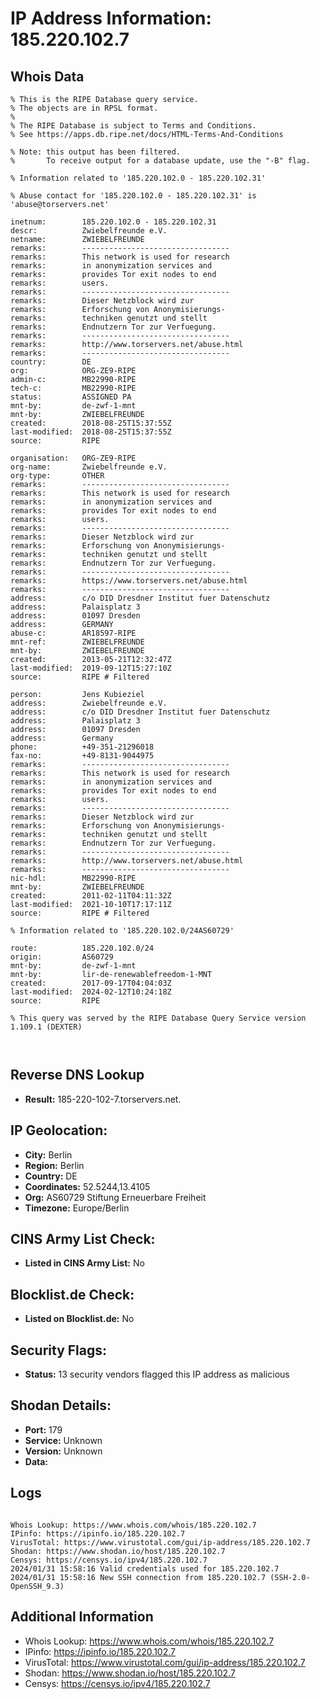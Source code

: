 # IP Address Information: 185.220.102.7

## Whois Data
```
% This is the RIPE Database query service.
% The objects are in RPSL format.
%
% The RIPE Database is subject to Terms and Conditions.
% See https://apps.db.ripe.net/docs/HTML-Terms-And-Conditions

% Note: this output has been filtered.
%       To receive output for a database update, use the "-B" flag.

% Information related to '185.220.102.0 - 185.220.102.31'

% Abuse contact for '185.220.102.0 - 185.220.102.31' is 'abuse@torservers.net'

inetnum:        185.220.102.0 - 185.220.102.31
descr:          Zwiebelfreunde e.V.
netname:        ZWIEBELFREUNDE
remarks:        ---------------------------------
remarks:        This network is used for research
remarks:        in anonymization services and
remarks:        provides Tor exit nodes to end
remarks:        users.
remarks:        ---------------------------------
remarks:        Dieser Netzblock wird zur
remarks:        Erforschung von Anonymisierungs-
remarks:        techniken genutzt und stellt
remarks:        Endnutzern Tor zur Verfuegung.
remarks:        ---------------------------------
remarks:        http://www.torservers.net/abuse.html
remarks:        ---------------------------------
country:        DE
org:            ORG-ZE9-RIPE
admin-c:        MB22990-RIPE
tech-c:         MB22990-RIPE
status:         ASSIGNED PA
mnt-by:         de-zwf-1-mnt
mnt-by:         ZWIEBELFREUNDE
created:        2018-08-25T15:37:55Z
last-modified:  2018-08-25T15:37:55Z
source:         RIPE

organisation:   ORG-ZE9-RIPE
org-name:       Zwiebelfreunde e.V.
org-type:       OTHER
remarks:        ---------------------------------
remarks:        This network is used for research
remarks:        in anonymization services and
remarks:        provides Tor exit nodes to end
remarks:        users.
remarks:        ---------------------------------
remarks:        Dieser Netzblock wird zur
remarks:        Erforschung von Anonymisierungs-
remarks:        techniken genutzt und stellt
remarks:        Endnutzern Tor zur Verfuegung.
remarks:        ---------------------------------
remarks:        https://www.torservers.net/abuse.html
remarks:        ---------------------------------
address:        c/o DID Dresdner Institut fuer Datenschutz
address:        Palaisplatz 3
address:        01097 Dresden
address:        GERMANY
abuse-c:        AR18597-RIPE
mnt-ref:        ZWIEBELFREUNDE
mnt-by:         ZWIEBELFREUNDE
created:        2013-05-21T12:32:47Z
last-modified:  2019-09-12T15:27:10Z
source:         RIPE # Filtered

person:         Jens Kubieziel
address:        Zwiebelfreunde e.V.
address:        c/o DID Dresdner Institut fuer Datenschutz
address:        Palaisplatz 3
address:        01097 Dresden
address:        Germany
phone:          +49-351-21296018
fax-no:         +49-8131-9044975
remarks:        ---------------------------------
remarks:        This network is used for research
remarks:        in anonymization services and
remarks:        provides Tor exit nodes to end
remarks:        users.
remarks:        ---------------------------------
remarks:        Dieser Netzblock wird zur
remarks:        Erforschung von Anonymisierungs-
remarks:        techniken genutzt und stellt
remarks:        Endnutzern Tor zur Verfuegung.
remarks:        ---------------------------------
remarks:        http://www.torservers.net/abuse.html
remarks:        ---------------------------------
nic-hdl:        MB22990-RIPE
mnt-by:         ZWIEBELFREUNDE
created:        2011-02-11T04:11:32Z
last-modified:  2021-10-10T17:17:11Z
source:         RIPE # Filtered

% Information related to '185.220.102.0/24AS60729'

route:          185.220.102.0/24
origin:         AS60729
mnt-by:         de-zwf-1-mnt
mnt-by:         lir-de-renewablefreedom-1-MNT
created:        2017-09-17T04:04:03Z
last-modified:  2024-02-12T10:24:18Z
source:         RIPE

% This query was served by the RIPE Database Query Service version 1.109.1 (DEXTER)



```
## Reverse DNS Lookup
- **Result:** 185-220-102-7.torservers.net.

## IP Geolocation:
- **City:** Berlin
- **Region:** Berlin
- **Country:** DE
- **Coordinates:** 52.5244,13.4105
- **Org:** AS60729 Stiftung Erneuerbare Freiheit
- **Timezone:** Europe/Berlin

## CINS Army List Check:
- **Listed in CINS Army List:** 
No

## Blocklist.de Check:
- **Listed on Blocklist.de:** 
No

## Security Flags:
- **Status:** 13 security vendors flagged this IP address as malicious

## Shodan Details:
- **Port:** 179
- **Service:** Unknown
- **Version:** Unknown
- **Data:** 

## Logs
```

Whois Lookup: https://www.whois.com/whois/185.220.102.7
IPinfo: https://ipinfo.io/185.220.102.7
VirusTotal: https://www.virustotal.com/gui/ip-address/185.220.102.7
Shodan: https://www.shodan.io/host/185.220.102.7
Censys: https://censys.io/ipv4/185.220.102.7
2024/01/31 15:58:16 Valid credentials used for 185.220.102.7
2024/01/31 15:58:16 New SSH connection from 185.220.102.7 (SSH-2.0-OpenSSH_9.3)

```
## Additional Information
- Whois Lookup: https://www.whois.com/whois/185.220.102.7
- IPinfo: https://ipinfo.io/185.220.102.7
- VirusTotal: https://www.virustotal.com/gui/ip-address/185.220.102.7
- Shodan: https://www.shodan.io/host/185.220.102.7
- Censys: https://censys.io/ipv4/185.220.102.7

